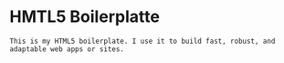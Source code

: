 # HMTL5 Boilerplatte


```
This is my HTML5 boilerplate. I use it to build fast, robust, and adaptable web apps or sites.
```
